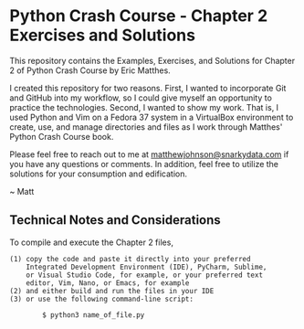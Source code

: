 # Python Crash Course - Chapter 2 Exercises and Solutions

This repository contains the Examples, Exercises, and Solutions
for Chapter 2 of Python Crash Course by Eric Matthes.

I created this repository for two reasons. First, I wanted to 
incorporate Git and GitHub into my workflow, so I could give
myself an opportunity to practice the technologies. Second, I
wanted to show my work. That is, I used Python and Vim on a 
Fedora 37 system in a VirtualBox environment to create, use, and 
manage directories and files as I work through Matthes' Python
Crash Course book.

Please feel free to reach out to me at matthewjohnson@snarkydata.com
if you have any questions or comments. In addition, feel free to 
utilize the solutions for your consumption and edification.

~ Matt

Technical Notes and Considerations
---------------------------------------------------------------------

To compile and execute the Chapter 2 files,

    (1) copy the code and paste it directly into your preferred
        Integrated Development Environment (IDE), PyCharm, Sublime,
        or Visual Studio Code, for example, or your preferred text
        editor, Vim, Nano, or Emacs, for example
    (2) and either build and run the files in your IDE
    (3) or use the following command-line script:

            $ python3 name_of_file.py


